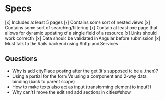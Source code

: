 # Specs

[x] Includes at least 5 pages
[x] Contains some sort of nested views
[x] Contains some sort of searching/filtering
[x] Contain at least one page that allows for dynamic updating of a single field of a resource
[x] Links should work correctly
[x] Data should be validated in Angular before submission
[x] Must talk to the Rails backend using $http and Services


## Questions
- Why is add cityPlace posting after the get (it's supposed to be a .then)?
- Using a partial for the form Vs using a component and 2-way data binding (back to parent scope)
- How to make texts also act as input (transforming element to input?)
- Why can't I move the edit and add sections in cities#show
